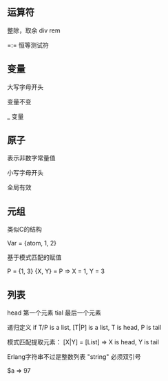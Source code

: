 
## 运算符
整除，取余 div rem

=:= 恒等测试符

## 变量

大写字母开头

变量不变

_ 变量
## 原子

表示非数字常量值

小写字母开头

全局有效

## 元组

类似C的结构

Var = {atom, 1, 2}

基于模式匹配的赋值

P = {1, 3}
{X, Y} = P  => X = 1, Y = 3

## 列表

head 第一个元素
tial 最后一个元素

递归定义 if T/P is a list, [T|P] is a list, T is head, P is tail

模式匹配提取元素： [X|Y] = [List] => X is head, Y is tail

Erlang字符串不过是整数列表 "string" 必须双引号

$a => 97



